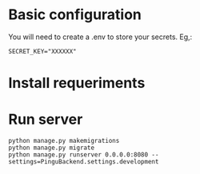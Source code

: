 # Basic configuration

You will need to create a .env to store your secrets. Eg,:

```
SECRET_KEY="XXXXXX"
```

# Install requeriments

# Run server
```
python manage.py makemigrations
python manage.py migrate
python manage.py runserver 0.0.0.0:8080 --settings=PinguBackend.settings.development
```

